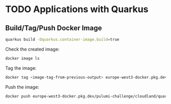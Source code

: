 # TODO Applications with Quarkus

## Build/Tag/Push Docker Image

```bash
quarkus build -Dquarkus.container-image.build=true
```

Check the created image:
```bash
docker image ls
```

Tag the image:
```bash
docker tag <image-tag-from-previous-output> europe-west3-docker.pkg.dev/pulumi-challenge/cloudland/quarkus-todo-app:1.0
```

Push the image:
```bash
docker push europe-west3-docker.pkg.dev/pulumi-challenge/cloudland/quarkus-todo-app:1.0
```
